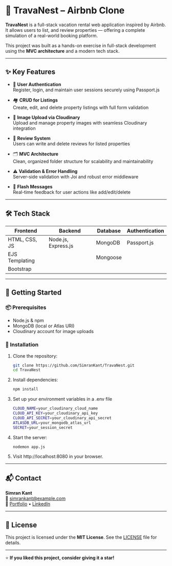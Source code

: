 # 🏡 TravaNest – Airbnb Clone

**TravaNest** is a full-stack vacation rental web application inspired by Airbnb. It allows users to list, and review properties — offering a complete simulation of a real-world booking platform.

This project was built as a hands-on exercise in full-stack development using the **MVC architecture** and a modern tech stack.

---

## ✨ Key Features

- 🔐 **User Authentication**  
  Register, login, and maintain user sessions securely using Passport.js

- 🏘 **CRUD for Listings**  
  Create, edit, and delete property listings with full form validation

- 📸 **Image Upload via Cloudinary**  
  Upload and manage property images with seamless Cloudinary integration

- 📝 **Review System**  
  Users can write and delete reviews for listed properties

- 🗂️ **MVC Architecture**  
  Clean, organized folder structure for scalability and maintainability

- ⚠️ **Validation & Error Handling**  
  Server-side validation with Joi and robust error middleware

- 💬 **Flash Messages**  
  Real-time feedback for user actions like add/edit/delete

---

## 🛠 Tech Stack

| Frontend           | Backend             | Database     | Authentication |
|--------------------|---------------------|--------------|----------------|
| HTML, CSS, JS      | Node.js, Express.js | MongoDB      | Passport.js    |
| EJS Templating     |                     | Mongoose     |                |
| Bootstrap          |                     |              |                |

---

## 🚀 Getting Started

### 📦 Prerequisites
- Node.js & npm  
- MongoDB (local or Atlas URI)  
- Cloudinary account for image uploads

### 🔧 Installation

1. Clone the repository:
   ```bash
   git clone https://github.com/SimranKant/TravaNest.git
   cd TravaNest
2. Install dependencies:
   ```bash
   npm install
3. Set up your environment variables in a .env file
   ```bash
   CLOUD_NAME=your_cloudinary_cloud_name
   CLOUD_API_KEY=your_cloudinary_api_key
   CLOUD_API_SECRET=your_cloudinary_api_secret
   ATLASDB_URL=your_mongodb_atlas_url
   SECRET=your_session_secret
4. Start the server:
   ```bash
   nodemon app.js
5. Visit http://localhost:8080 in your browser.

---

## 📬 Contact

**Simran Kant**  
📧 simrankant@example.com  
🔗 [Portfolio](https://simrankant.vercel.app) • [LinkedIn]([https://linkedin.com/in/simrankant](https://www.linkedin.com/in/simran-kant-74056a281/))

---

## 📝 License

This project is licensed under the **MIT License**. See the [LICENSE](LICENSE) file for details.

---

⭐ **If you liked this project, consider giving it a star!**

